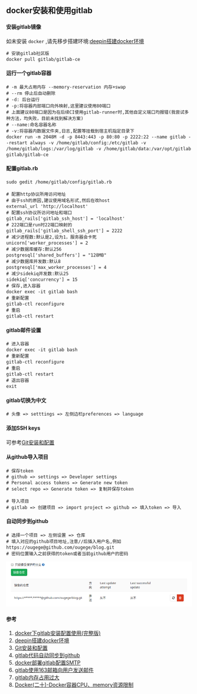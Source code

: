## docker安装和使用gitlab

#### 安装gitlab镜像
如未安装 `docker` ,请先移步搭建环境:[deepin搭建docker环境](./deepin搭建docker环境.md 'deepin搭建docker环境')

```SHELL
# 安装gitlab社区版
docker pull gitlab/gitlab-ce
```

#### 运行一个gitlab容器
```SHELL
# -m 最大占用内存 --memory-reservation 内存+swap
# --rm 停止后自动删除
# -d: 后台运行
# -p:将容器内部端口向外映射,这里建议使用80端口
# 上面建议80端口是因为在后续CI使用gitlab-runner时,其他自定义端口均报错(我尝试多种方法，均失败，目前未找到解决方案)
# --name:命名容器名称
# -v:将容器内数据文件夹,日志,配置等挂载到宿主机指定目录下
docker run -m 2048M -d -p 8443:443 -p 80:80 -p 2222:22 --name gitlab --restart always -v /home/gitlab/config:/etc/gitlab -v /home/gitlab/logs:/var/log/gitlab -v /home/gitlab/data:/var/opt/gitlab gitlab/gitlab-ce
```

#### 配置gitlab.rb
```SHELL
sudo gedit /home/gitlab/config/gitlab.rb

# 配置http协议所用访问地址
# 由于ssh的原因,建议使用域名形式,然后在改host
external_url 'http://localhost'
# 配置ssh协议所访问地址和端口
gitlab_rails['gitlab_ssh_host'] = 'localhost'
# 222端口是run时22端口映射的
gitlab_rails['gitlab_shell_ssh_port'] = 2222
# 减少进程数:默认是2,设为1，服务器会卡死
unicorn['worker_processes'] = 2
# 减少数据库缓存:默认256
postgresql['shared_buffers'] = "128MB"
# 减少数据库并发数:默认8
postgresql['max_worker_processes'] = 4
# 减少sidekiq并发数:默认25
sidekiq['concurrency'] = 15
# 保存,进入容器
docker exec -it gitlab bash
# 重新配置
gitlab-ctl reconfigure
# 重启
gitlab-ctl restart
```

#### gitlab邮件设置
```SHELL
# 进入容器
docker exec -it gitlab bash
# 重新配置
gitlab-ctl reconfigure
# 重启
gitlab-ctl restart
# 退出容器
exit
```

#### gitlab切换为中文
```SHELL
# 头像 => setttings => 左侧边栏preferences => language
```

#### 添加SSH keys
可参考[Git安装和配置](../Git/Git安装和配置.md 'Git安装和配置')

#### 从github导入项目
```SHELL
# 保存token
# github => settings => Developer settings
# Personal access tokens => Generate new token
# select repo => Generate token => 复制并保存token

# 导入项目
# gitlab => 创建项目 => import project => github => 填入token => 导入
```

#### 自动同步到github
```SHELL
# 选择一个项目 => 左侧设置 => 仓库
# 填入对应的github项目地址,注意//后插入用户名,例如
https://ougege@github.com/ougege/blog.git
# 密码位置输入之前获得的token或者当前github用户的密码
```
![强制更新](../images/linux/docker安装和使用gitlab/gitlab_01.png)

#### 参考
1. [docker下gitlab安装配置使用(完整版)](https://www.jianshu.com/p/080a962c35b6 'docker下gitlab安装配置使用(完整版)')
1. [deepin搭建docker环境](./deepin搭建docker环境.md 'deepin搭建docker环境')
1. [Git安装和配置](../Git/Git安装和配置.md 'Git安装和配置')
1. [gitlab代码自动同步到github](https://www.cnblogs.com/sxdcgaq8080/p/10530176.html 'gitlab代码自动同步到github')
1. [docker部署gitlab配置SMTP](https://blog.csdn.net/xiazichenxi/article/details/90233332 'docker部署gitlab配置SMTP')
1. [gitlab使用163邮箱向用户发送邮件](https://www.jianshu.com/p/3ff4c301a446 'gitlab使用163邮箱向用户发送邮件')
1. [gitlab内存占用过大](https://blog.csdn.net/wanchaopeng/article/details/84771195 'gitlab内存占用过大')
1. [Docker(二十)-Docker容器CPU、memory资源限制](https://www.cnblogs.com/zhuochong/p/9728383.html 'Docker(二十)-Docker容器CPU、memory资源限制')

